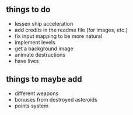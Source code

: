 things to do
-----
- lessen ship acceleration
- add credits in the readme file (for images, etc.)
- fix input mapping to be more natural
- implement levels
- get a background image
- animate destructions
- have lives


things to maybe add
----
- different weapons
- bonuses from destroyed asteroids
- points system
